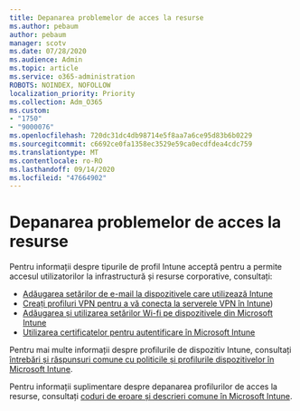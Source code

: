 ```yaml
---
title: Depanarea problemelor de acces la resurse
ms.author: pebaum
author: pebaum
manager: scotv
ms.date: 07/28/2020
ms.audience: Admin
ms.topic: article
ms.service: o365-administration
ROBOTS: NOINDEX, NOFOLLOW
localization_priority: Priority
ms.collection: Adm_O365
ms.custom:
- "1750"
- "9000076"
ms.openlocfilehash: 720dc31dc4db98714e5f8aa7a6ce95d83b6b0229
ms.sourcegitcommit: c6692ce0fa1358ec3529e59ca0ecdfdea4cdc759
ms.translationtype: MT
ms.contentlocale: ro-RO
ms.lasthandoff: 09/14/2020
ms.locfileid: "47664902"
---
```

# <a name="troubleshoot-resource-access-issues"></a>Depanarea problemelor de acces la resurse

Pentru informații despre tipurile de profil Intune acceptă pentru a permite accesul utilizatorilor la infrastructură și resurse corporative, consultați:

- [Adăugarea setărilor de e-mail la dispozitivele care utilizează Intune](https://docs.microsoft.com/intune/email-settings-configure)
- [Creați profiluri VPN pentru a vă conecta la serverele VPN în Intune](https://docs.microsoft.com/intune/vpn-settings-configure))
- [Adăugarea și utilizarea setărilor Wi-fi pe dispozitivele din Microsoft Intune](https://docs.microsoft.com/intune/wi-fi-settings-configure)
- [Utilizarea certificatelor pentru autentificare în Microsoft Intune](https://docs.microsoft.com/intune/certificates-configure)

Pentru mai multe informații despre profilurile de dispozitiv Intune, consultați [întrebări și răspunsuri comune cu politicile și profilurile dispozitivelor în Microsoft Intune](https://docs.microsoft.com/intune/device-profile-troubleshoot).

Pentru informații suplimentare despre depanarea profilurilor de acces la resurse, consultați [coduri de eroare și descrieri comune în Microsoft Intune](https://docs.microsoft.com/intune/troubleshoot-company-resource-access-problems).